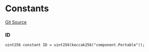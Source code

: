 # Constants

[Git Source](https://github.com/Moving-Castles/eat-drain-arson/blob/7bfd8b7722dbe81e95349eb300f1195a0dad2f0a/src/components/PortableComponent.sol)

### ID

```solidity
uint256 constant ID = uint256(keccak256("component.Portable"));
```
